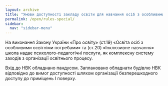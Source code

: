 ```yaml
---
layout: archive
title: "Умови доступності закладу освіти для навчання осіб з особливими освітніми потребами"
permalink: /open/rules-special/
sidebar:
  nav: "sidebar-menu"
---
```


На виконання Закону України «Про освіту» (ст.19) «Освіта осіб з особливими освітніми потребами» та (ст.20) «Інклюзивне навчання» школа надає психолого-педагогічні послуги, як комплексну систему заходів з організації освітнього процесу.

Вхід до НВК обладнано пандусом. Заплановано обладнати будівлю НВК відповідно до вимог доступності шляхом організації безперешкодного доступу до приміщень І поверху.
